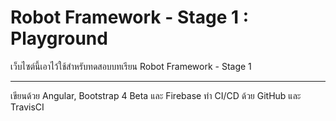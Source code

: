 # Robot Framework - Stage 1 : Playground

เว็บไซต์นี้เอาไว้ใช้สำหรับทดสอบบทเรียน Robot Framework - Stage 1

-----

เขียนด้วย Angular, Bootstrap 4 Beta และ Firebase ทำ CI/CD ด้วย GitHub และ TravisCI
